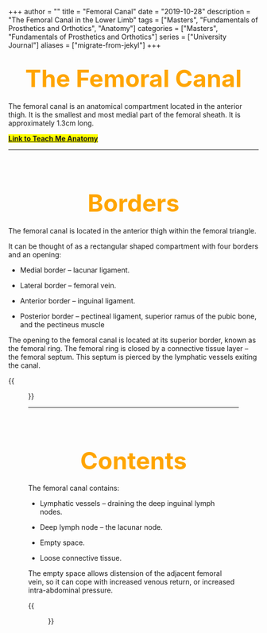 +++
author = ""
title = "Femoral Canal"
date = "2019-10-28"
description = "The Femoral Canal in the Lower Limb"
tags = ["Masters", "Fundamentals of Prosthetics and Orthotics", "Anatomy"]
categories = ["Masters", "Fundamentals of Prosthetics and Orthotics"]
series = ["University Journal"]
aliases = ["migrate-from-jekyl"]
+++

<font size="+7" color="orange"><center> The Femoral Canal </center></font>  
---

The femoral canal is an anatomical compartment located in the anterior thigh. It is the smallest and most medial part of the femoral sheath. It is approximately 1.3cm long.

**<mark>[Link to Teach Me Anatomy](https://teachmeanatomy.info/lower-limb/areas/femoral-canal/)<mark>**

---

<br><br>

<font size="+7" color="orange"><center> Borders </center></font>  
---

The femoral canal is located in the anterior thigh within the femoral triangle.

It can be thought of as a rectangular shaped compartment with four borders and an opening:

- Medial border – lacunar ligament.

- Lateral border – femoral vein.

- Anterior border – inguinal ligament.

- Posterior border – pectineal ligament, superior ramus of the pubic bone, and the pectineus muscle

The opening to the femoral canal is located at its superior border, known as the femoral ring. The femoral ring is closed by a connective tissue layer – the femoral septum. This septum is pierced by the lymphatic vessels exiting the canal.

{{<figure src="/Anatomical_Areas/Borders-of-the-Femoral-Canal-624x321.jpg" position="center" style="border-radius: 8px;" caption="Borders of the Femoral Canal" captionPosition="center" captionStyle="color: white;" >}}

---

<br><br>

<font size="+7" color="orange"><center> Contents </center></font>  
---

The femoral canal contains:

- Lymphatic vessels – draining the deep inguinal lymph nodes.

- Deep lymph node – the lacunar node.

- Empty space.

- Loose connective tissue.

The empty space allows distension of the adjacent femoral vein, so it can cope with increased venous return, or increased intra-abdominal pressure.

{{<figure src="/Anatomical_Areas/Contents-of-the-Femoral-Traingle-600x433 (1).jpg" position="center" style="border-radius: 8px;" caption="Contents of the Femoral Triangle" captionPosition="center" captionStyle="color: white;" >}}